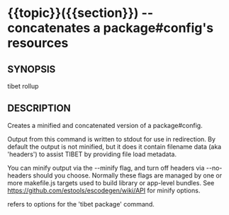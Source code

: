 {{topic}}({{section}}) -- concatenates a package#config's resources
=============================================

## SYNOPSIS

tibet rollup

## DESCRIPTION

Creates a minified and concatenated version of a package#config.

Output from this command is written to stdout for use in redirection.
By default the output is not minified, but it does it contain filename
data (aka 'headers') to assist TIBET by providing file load metadata.

You can minify output via the --minify flag, and turn off headers via
--no-headers should you choose. Normally these flags are managed by one
or more makefile.js targets used to build library or app-level bundles.
See https://github.com/estools/escodegen/wiki/API for minify options.

<package-opts> refers to options for the 'tibet package' command.


